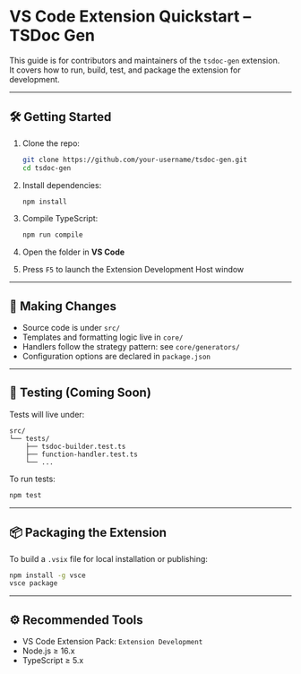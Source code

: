 # VS Code Extension Quickstart – TSDoc Gen

This guide is for contributors and maintainers of the `tsdoc-gen` extension.  
It covers how to run, build, test, and package the extension for development.

---

## 🛠️ Getting Started

1. Clone the repo:

   ```bash
   git clone https://github.com/your-username/tsdoc-gen.git
   cd tsdoc-gen
   ```

2. Install dependencies:

   ```bash
   npm install
   ```

3. Compile TypeScript:

   ```bash
   npm run compile
   ```

4. Open the folder in **VS Code**

5. Press `F5` to launch the Extension Development Host window

---

## 🔁 Making Changes

- Source code is under `src/`
- Templates and formatting logic live in `core/`
- Handlers follow the strategy pattern: see `core/generators/`
- Configuration options are declared in `package.json`

---

## 🧪 Testing (Coming Soon)

Tests will live under:

```
src/
└── tests/
    ├── tsdoc-builder.test.ts
    ├── function-handler.test.ts
    └── ...
```

To run tests:

```bash
npm test
```

---

## 📦 Packaging the Extension

To build a `.vsix` file for local installation or publishing:

```bash
npm install -g vsce
vsce package
```

---

## ⚙ Recommended Tools

- VS Code Extension Pack: `Extension Development`
- Node.js ≥ 16.x
- TypeScript ≥ 5.x
